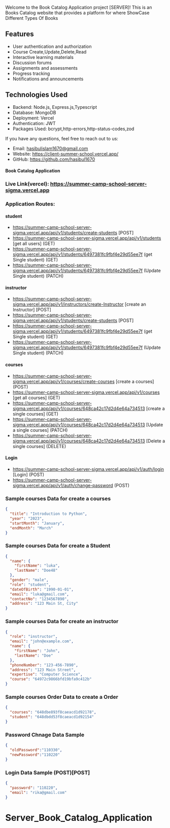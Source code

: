 
Welcome to the Book Catalog Application project [SERVER]! This is an Books Catalog website that provides a platform for where ShowCase Different Types Of Books

## Features

- User authentication and authorization
- Course Create,Update,Delete,Read
- Interactive learning materials
- Discussion forums
- Assignments and assessments
- Progress tracking
- Notifications and announcements

## Technologies Used

- Backend: Node.js, Express.js,Typescript
- Database: MongoDB
- Deployment: Vercel
- Authentication: JWT
- Packages Used: bcrypt,http-errors,http-status-codes,zod


If you have any questions, feel free to reach out to us:

- Email: hasibulislam1670@gmail.com
- Website: https://client-summer-school.vercel.app/
- GitHub: https://github.com/hasibul1670


#### Book Catalog Application
### Live Link(vercel): https://summer-camp-school-server-sigma.vercel.app
### Application Routes:
#### student

- https://summer-camp-school-server-sigma.vercel.app/api/v1/students/create-students [POST]
- https://summer-camp-school-server-sigma.vercel.app/api/v1/students [get all users] (GET)
- https://summer-camp-school-server-sigma.vercel.app/api/v1/students/6497381fc9fbf4e29d55ee7f (get Single student) (GET)
- https://summer-camp-school-server-sigma.vercel.app/api/v1/students/6497381fc9fbf4e29d55ee7f (Update Single student) (PATCH)

#### instructor

- https://summer-camp-school-server-sigma.vercel.app/api/v1/instructors/create-Instructor [create an Instructor]  [POST]
- https://summer-camp-school-server-sigma.vercel.app/api/v1/students/create-students [POST]
- https://summer-camp-school-server-sigma.vercel.app/api/v1/students/6497381fc9fbf4e29d55ee7f (get Single student) (GET)
- https://summer-camp-school-server-sigma.vercel.app/api/v1/students/6497381fc9fbf4e29d55ee7f (Update Single student) (PATCH)
#### courses
- https://summer-camp-school-server-sigma.vercel.app/api/v1/courses/create-courses [create a courses] (POST)
- https://summer-camp-school-server-sigma.vercel.app/api/v1/courses [get all courses] (GET)
- https://summer-camp-school-server-sigma.vercel.app/api/v1/courses/648ca42c17d2d4e64a734513 [create a single courses] (GET)
- https://summer-camp-school-server-sigma.vercel.app/api/v1/courses/648ca42c17d2d4e64a734513 [Update a single courses] (PATCH)
- https://summer-camp-school-server-sigma.vercel.app/api/v1/courses/648ca42c17d2d4e64a734513 [Delete a single courses] (DELETE)


#### Login
- https://summer-camp-school-server-sigma.vercel.app/api/v1/auth/login [Login] (POST)
- https://summer-camp-school-server-sigma.vercel.app/api/v1/auth/change-password (POST)
### Sample courses Data for create a courses

```json
{
  "title": "Introduction to Python",
  "year": "2023",
  "startMonth": "January",
  "endMonth": "March"
}
```
### Sample courses Data for create a Student

```json
{
  "name": {
    "firstName": "luka",
    "lastName": "Doe48"
  },
  "gender": "male",
  "role": "student",
  "dateOfBirth": "1990-01-01",
  "email": "luka@gmail.com",
  "contactNo": "1234567890",
  "address": "123 Main St, City"
}
```
### Sample courses Data for create an instructor

```json
{
  "role": "instructor",
  "email": "john@example.com",
  "name": {
    "firstName": "John",
    "lastName": "Doe"
  },
  "phoneNumber": "123-456-7890",
  "address": "123 Main Street",
  "expertise": "Computer Science",
  "course": "64972c9866bfd19bfa9c412b"
}
```




### Sample courses Order Data to create a Order

```json
{
  "courses": "648dbe893f8caeacd1d92178",
  "student": "648dbdd53f8caeacd1d92154"
}
```

### Password Chnage Data Sample 

```json
{
  "oldPassword":"110330",
  "newPassword":"110220"
}
```
### Login Data Sample (POST)[POST]

```json
{
  "password": "110220",
  "email": "rika@gmail.com"
}
```


# Server_Book_Catalog_Application
